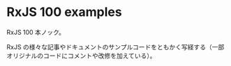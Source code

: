 # RxJS 100 examples

RxJS 100 本ノック。

RxJS の様々な記事やドキュメントのサンプルコードをともかく写経する（一部オリジナルのコードにコメントや改修を加えている）。
